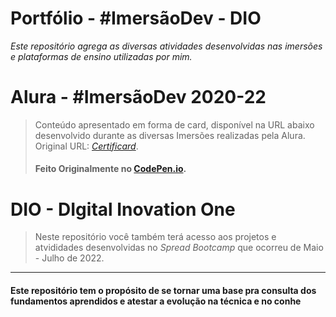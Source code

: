 # Portfólio - #ImersãoDev - DIO

_Este repositório agrega as diversas atividades desenvolvidas nas imersões e plataformas de ensino utilizadas por mim._


# Alura - #ImersãoDev 2020-22
> Conteúdo apresentado em forma de card, disponível na URL abaixo desenvolvido durante as diversas Imersões realizadas pela Alura.
> Original URL: [_Certificard_](https://codepen.io/angelo-ferreira/pen/OJgYgGK).
> #### Feito Originalmente no [CodePen.io](https://codepen.io/angelo-ferreira).


# DIO - DIgital Inovation One
> Neste repositório você também terá acesso aos projetos e atvididades desenvolvidas no _Spread Bootcamp_ que ocorreu de Maio - Julho de 2022.
---
#### Este repositório tem o propósito de se tornar uma base pra consulta dos fundamentos aprendidos e atestar a evolução na técnica e no conhe

